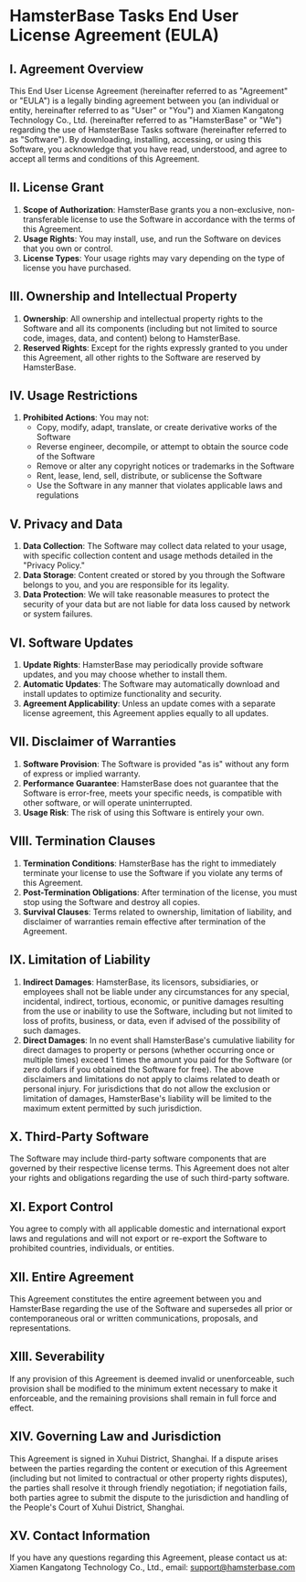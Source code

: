 # HamsterBase Tasks End User License Agreement (EULA)

## I. Agreement Overview

This End User License Agreement (hereinafter referred to as "Agreement" or "EULA") is a legally binding agreement between you (an individual or entity, hereinafter referred to as "User" or "You") and Xiamen Kangatong Technology Co., Ltd. (hereinafter referred to as "HamsterBase" or "We") regarding the use of HamsterBase Tasks software (hereinafter referred to as "Software"). By downloading, installing, accessing, or using this Software, you acknowledge that you have read, understood, and agree to accept all terms and conditions of this Agreement.

## II. License Grant

1. **Scope of Authorization**: HamsterBase grants you a non-exclusive, non-transferable license to use the Software in accordance with the terms of this Agreement.
2. **Usage Rights**: You may install, use, and run the Software on devices that you own or control.
3. **License Types**: Your usage rights may vary depending on the type of license you have purchased.

## III. Ownership and Intellectual Property

1. **Ownership**: All ownership and intellectual property rights to the Software and all its components (including but not limited to source code, images, data, and content) belong to HamsterBase.
2. **Reserved Rights**: Except for the rights expressly granted to you under this Agreement, all other rights to the Software are reserved by HamsterBase.

## IV. Usage Restrictions

1. **Prohibited Actions**: You may not:
   - Copy, modify, adapt, translate, or create derivative works of the Software
   - Reverse engineer, decompile, or attempt to obtain the source code of the Software
   - Remove or alter any copyright notices or trademarks in the Software
   - Rent, lease, lend, sell, distribute, or sublicense the Software
   - Use the Software in any manner that violates applicable laws and regulations

## V. Privacy and Data

1. **Data Collection**: The Software may collect data related to your usage, with specific collection content and usage methods detailed in the "Privacy Policy."
2. **Data Storage**: Content created or stored by you through the Software belongs to you, and you are responsible for its legality.
3. **Data Protection**: We will take reasonable measures to protect the security of your data but are not liable for data loss caused by network or system failures.

## VI. Software Updates

1. **Update Rights**: HamsterBase may periodically provide software updates, and you may choose whether to install them.
2. **Automatic Updates**: The Software may automatically download and install updates to optimize functionality and security.
3. **Agreement Applicability**: Unless an update comes with a separate license agreement, this Agreement applies equally to all updates.

## VII. Disclaimer of Warranties

1. **Software Provision**: The Software is provided "as is" without any form of express or implied warranty.
2. **Performance Guarantee**: HamsterBase does not guarantee that the Software is error-free, meets your specific needs, is compatible with other software, or will operate uninterrupted.
3. **Usage Risk**: The risk of using this Software is entirely your own.

## VIII. Termination Clauses

1. **Termination Conditions**: HamsterBase has the right to immediately terminate your license to use the Software if you violate any terms of this Agreement.
2. **Post-Termination Obligations**: After termination of the license, you must stop using the Software and destroy all copies.
3. **Survival Clauses**: Terms related to ownership, limitation of liability, and disclaimer of warranties remain effective after termination of the Agreement.

## IX. Limitation of Liability

1. **Indirect Damages**: HamsterBase, its licensors, subsidiaries, or employees shall not be liable under any circumstances for any special, incidental, indirect, tortious, economic, or punitive damages resulting from the use or inability to use the Software, including but not limited to loss of profits, business, or data, even if advised of the possibility of such damages.
2. **Direct Damages**: In no event shall HamsterBase's cumulative liability for direct damages to property or persons (whether occurring once or multiple times) exceed 1 times the amount you paid for the Software (or zero dollars if you obtained the Software for free). The above disclaimers and limitations do not apply to claims related to death or personal injury. For jurisdictions that do not allow the exclusion or limitation of damages, HamsterBase's liability will be limited to the maximum extent permitted by such jurisdiction.

## X. Third-Party Software

The Software may include third-party software components that are governed by their respective license terms. This Agreement does not alter your rights and obligations regarding the use of such third-party software.

## XI. Export Control

You agree to comply with all applicable domestic and international export laws and regulations and will not export or re-export the Software to prohibited countries, individuals, or entities.

## XII. Entire Agreement

This Agreement constitutes the entire agreement between you and HamsterBase regarding the use of the Software and supersedes all prior or contemporaneous oral or written communications, proposals, and representations.

## XIII. Severability

If any provision of this Agreement is deemed invalid or unenforceable, such provision shall be modified to the minimum extent necessary to make it enforceable, and the remaining provisions shall remain in full force and effect.

## XIV. Governing Law and Jurisdiction

This Agreement is signed in Xuhui District, Shanghai. If a dispute arises between the parties regarding the content or execution of this Agreement (including but not limited to contractual or other property rights disputes), the parties shall resolve it through friendly negotiation; if negotiation fails, both parties agree to submit the dispute to the jurisdiction and handling of the People's Court of Xuhui District, Shanghai.

## XV. Contact Information

If you have any questions regarding this Agreement, please contact us at: Xiamen Kangatong Technology Co., Ltd., email: <support@hamsterbase.com>
